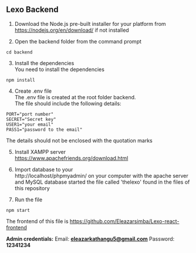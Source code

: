 ## Lexo Backend
1. Download the Node.js pre-built installer for your platform from <br />
https://nodejs.org/en/download/ if not installed <br />

2. Open the backend folder from the command prompt <br />
```
cd backend
```
3. Install the dependencies <br />
You need to install the dependencies <br />
```
npm install
```

4. Create .env file <br />
The .env file is created at the root folder backend. <br/>
The file should include the following details: <br />
```
PORT="port number"
SECRET="Secret key"
USER1="your email"
PASS1="password to the email"
```
The details should not be enclosed with the quotation marks <br />

5. Install XAMPP server <br />
https://www.apachefriends.org/download.html <br />

6. Import database to your <br />
http://localhost/phpmyadmin/ on your computer with the apache server and MySQL database started the file called 'thelexo' found in the files of this repository<br />

7. Run the file </br >
```
npm start
```

The frontend of this file is https://github.com/Eleazarsimba/Lexo-react-frontend <br />

**Admin credentials:** 
 Email: **eleazarkathangu5@gmail.com** Password: **12341234** 
